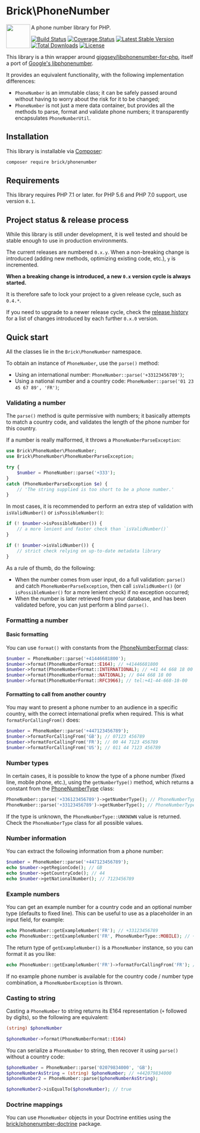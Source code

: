 # Brick\PhoneNumber

<img src="https://raw.githubusercontent.com/brick/brick/master/logo.png" alt="" align="left" height="64">

A phone number library for PHP.

[![Build Status](https://github.com/brick/phonenumber/workflows/CI/badge.svg)](https://github.com/brick/phonenumber/actions)
[![Coverage Status](https://coveralls.io/repos/github/brick/phonenumber/badge.svg?branch=master)](https://coveralls.io/github/brick/phonenumber?branch=master)
[![Latest Stable Version](https://poser.pugx.org/brick/phonenumber/v/stable)](https://packagist.org/packages/brick/phonenumber)
[![Total Downloads](https://poser.pugx.org/brick/phonenumber/downloads)](https://packagist.org/packages/brick/phonenumber)
[![License](https://img.shields.io/badge/license-MIT-blue.svg)](http://opensource.org/licenses/MIT)

This library is a thin wrapper around [giggsey/libphonenumber-for-php](https://github.com/giggsey/libphonenumber-for-php),
itself a port of [Google's libphonenumber](https://github.com/googlei18n/libphonenumber).

It provides an equivalent functionality, with the following implementation differences:

- `PhoneNumber` is an immutable class; it can be safely passed around without having to worry about the risk for it to be changed;
- `PhoneNumber` is not just a mere data container, but provides all the methods to parse, format and validate phone numbers; it transparently encapsulates `PhoneNumberUtil`.

## Installation

This library is installable via [Composer](https://getcomposer.org/):

```bash
composer require brick/phonenumber
```

## Requirements

This library requires PHP 7.1 or later. for PHP 5.6 and PHP 7.0 support, use version `0.1`.

## Project status & release process

While this library is still under development, it is well tested and should be stable enough to use in production environments.

The current releases are numbered `0.x.y`. When a non-breaking change is introduced (adding new methods, optimizing existing code, etc.), `y` is incremented.

**When a breaking change is introduced, a new `0.x` version cycle is always started.**

It is therefore safe to lock your project to a given release cycle, such as `0.4.*`.

If you need to upgrade to a newer release cycle, check the [release history](https://github.com/brick/phonenumber/releases) for a list of changes introduced by each further `0.x.0` version.


## Quick start

All the classes lie in the `Brick\PhoneNumber` namespace.

To obtain an instance of `PhoneNumber`, use the `parse()` method:

- Using an international number: `PhoneNumber::parse('+33123456789')`;
- Using a national number and a country code: `PhoneNumber::parse('01 23 45 67 89', 'FR')`;

### Validating a number

The `parse()` method is quite permissive with numbers; it basically attempts to match a country code,
and validates the length of the phone number for this country.

If a number is really malformed, it throws a `PhoneNumberParseException`:

```php
use Brick\PhoneNumber\PhoneNumber;
use Brick\PhoneNumber\PhoneNumberParseException;

try {
    $number = PhoneNumber::parse('+333');
}
catch (PhoneNumberParseException $e) {
    // 'The string supplied is too short to be a phone number.'
}
```

In most cases, it is recommended to perform an extra step of validation with `isValidNumber()` or `isPossibleNumber()`:

```php
if (! $number->isPossibleNumber()) {
    // a more lenient and faster check than `isValidNumber()`
}

if (! $number->isValidNumber()) {
    // strict check relying on up-to-date metadata library
}

```

As a rule of thumb, do the following:

- When the number comes from user input, do a full validation: `parse()` and catch `PhoneNumberParseException`, then call `isValidNumber()` (or `isPossibleNumber()` for a more lenient check) if no exception occurred;
- When the number is later retrieved from your database, and has been validated before, you can just perform a blind `parse()`.

### Formatting a number

#### Basic formatting

You can use `format()` with constants from the [PhoneNumberFormat](https://github.com/brick/phonenumber/blob/master/src/PhoneNumberFormat.php) class:

```php
$number = PhoneNumber::parse('+41446681800');
$number->format(PhoneNumberFormat::E164); // +41446681800
$number->format(PhoneNumberFormat::INTERNATIONAL); // +41 44 668 18 00
$number->format(PhoneNumberFormat::NATIONAL); // 044 668 18 00
$number->format(PhoneNumberFormat::RFC3966); // tel:+41-44-668-18-00
```

#### Formatting to call from another country

You may want to present a phone number to an audience in a specific country, with the correct international 
prefix when required. This is what `formatForCallingFrom()` does:

```php
$number = PhoneNumber::parse('+447123456789');
$number->formatForCallingFrom('GB'); // 07123 456789
$number->formatForCallingFrom('FR'); // 00 44 7123 456789
$number->formatForCallingFrom('US'); // 011 44 7123 456789
```

### Number types

In certain cases, it is possible to know the type of a phone number (fixed line, mobile phone, etc.), using
the `getNumberType()` method, which returns a constant from the [PhoneNumberType](https://github.com/brick/phonenumber/blob/master/src/PhoneNumberType.php) class:

```php
PhoneNumber::parse('+336123456789')->getNumberType(); // PhoneNumberType::MOBILE
PhoneNumber::parse('+33123456789')->getNumberType(); // PhoneNumberType::FIXED_LINE
```

If the type is unknown, the `PhoneNumberType::UNKNOWN` value is returned.
Check the `PhoneNumberType` class for all possible values.

### Number information

You can extract the following information from a phone number:

```php
$number = PhoneNumber::parse('+447123456789');
echo $number->getRegionCode(); // GB
echo $number->getCountryCode(); // 44
echo $number->getNationalNumber(); // 7123456789
```

### Example numbers

You can get an example number for a country code and an optional number type (defaults to fixed line).
This can be useful to use as a placeholder in an input field, for example:

```php
echo PhoneNumber::getExampleNumber('FR'); // +33123456789
echo PhoneNumber::getExampleNumber('FR', PhoneNumberType::MOBILE); // +33612345678
```

The return type of `getExampleNumber()` is a `PhoneNumber` instance, so you can format it as you like:

```php
echo PhoneNumber::getExampleNumber('FR')->formatForCallingFrom('FR'); // 01 23 45 67 89
```

If no example phone number is available for the country code / number type combination, a `PhoneNumberException` is thrown.

### Casting to string

Casting a `PhoneNumber` to string returns its E164 representation (`+` followed by digits), so the following are equivalent:

```php
(string) $phoneNumber
```

```php
$phoneNumber->format(PhoneNumberFormat::E164)
```

You can serialize a `PhoneNumber` to string, then recover it using `parse()` without a country code:

```php
$phoneNumber = PhoneNumber::parse('02079834000', 'GB');
$phoneNumberAsString = (string) $phoneNumber; // +442079834000
$phoneNumber2 = PhoneNumber::parse($phoneNumberAsString);

$phoneNumber2->isEqualTo($phoneNumber); // true
```

### Doctrine mappings

You can use `PhoneNumber` objects in your Doctrine entities using the [brick/phonenumber-doctrine](https://github.com/brick/phonenumber-doctrine) package.
